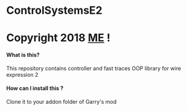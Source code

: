 # ControlSystemsE2

# Copyright 2018 [ME](http://steamcommunity.com/profiles/76561197988124141) !

#### What is this?
This repository contains controller and fast traces OOP library for wire expression 2 

#### How can I install this ?
Clone it to your addon folder of Garry's mod

